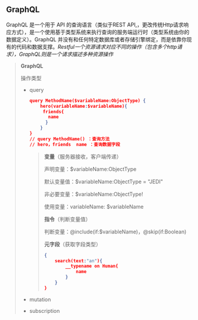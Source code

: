 ## GraphQL

GraphQL 是一个用于 API 的查询语言（类似于REST API,，更改传统Http请求响应方式），是一个使用基于类型系统来执行查询的服务端运行时（类型系统由你的数据定义）。GraphQL 并没有和任何特定数据库或者存储引擎绑定，而是依靠你现有的代码和数据支撑。*Restful一个资源请求对应不同的操作（包含多个http请求），GraphQL则是一个请求描述多种资源操作*

> **GraphQL**
>
> 操作类型
>
> - query
>
>   ~~~json
>   query MethodName($variableName:ObjectType) {
>       hero(variableName:$variableName){
>        friends{
>          name
>         } 
>       }
>   }
>   // query MethodName() ：查询方法
>   // hero，friends  name ：查询数据字段
>   
>   ~~~
>
>   > **变量**（服务器接收，客户端传递）
>   >
>   > 声明变量：$variableName:ObjectType
>   >
>   > 默认变量值：$variableName:ObjectType = "JEDI"
>   >
>   > 非必要变量：$variableName:ObjectType!
>   >
>   > 使用变量：variableName: $variableName
>   >
>   > 
>   >
>   > **指令**（判断变量值）
>   >
>   > 判断变量：@include(if:$variableName)，@skip(if:Boolean)
>   >
>   >  
>   >
>   > **元字段**（获取字段类型）
>   >
>   > ~~~~json
>   > {
>   >     search(text:"an"){
>   >         __typename on Human{
>   >             name
>   >         }
>   >     }
>   > }
>   > ~~~~
>   >
>   > 
>   >
>   > 
>
> - mutation
>
>   > 
>
> - subscription



